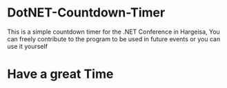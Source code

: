 # DotNET-Countdown-Timer
This is a simple countdown timer for the .NET Conference in Hargeisa, You can freely contribute to the program to be used in future events or you can use it yourself
 # Have a great Time